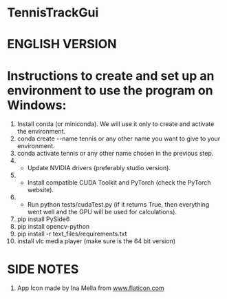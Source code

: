 # TennisTrackGui

# ENGLISH VERSION

# Instructions to create and set up an environment to use the program on Windows:

<!-- 
IMPORTANT: If you have trouble installing catboost, you probably need to install Rust first.
Alternatively, you can install an older version of Python (3.12.7 should be fine).

IMPORTANT: if at any point something doesn't work, restarting the system can be a solution.

IMPORTANT: always use pip to install packages.

IMPORTANT: use cmd, do not use PowerShell (I couldn't get conda to work on PowerShell for some reason).

* If you have a CUDA-compatible GPU and intend to use it. 
-->
1) Install conda (or miniconda). We will use it only to create and activate the environment.
2) conda create --name tennis or any other name you want to give to your environment.
3) conda activate tennis or any other name chosen in the previous step.
4) * Update NVIDIA drivers (preferably studio version).
5) * Install compatible CUDA Toolkit and PyTorch (check the PyTorch website).
6) * Run python tests/cudaTest.py (if it returns True, then everything went well and the GPU will be used for calculations).
7) pip install PySide6
8) pip install opencv-python
9) pip install -r text_files/requirements.txt
10) install vlc media player (make sure is the 64 bit version)

# SIDE NOTES
1) App Icon made by Ina Mella from www.flaticon.com